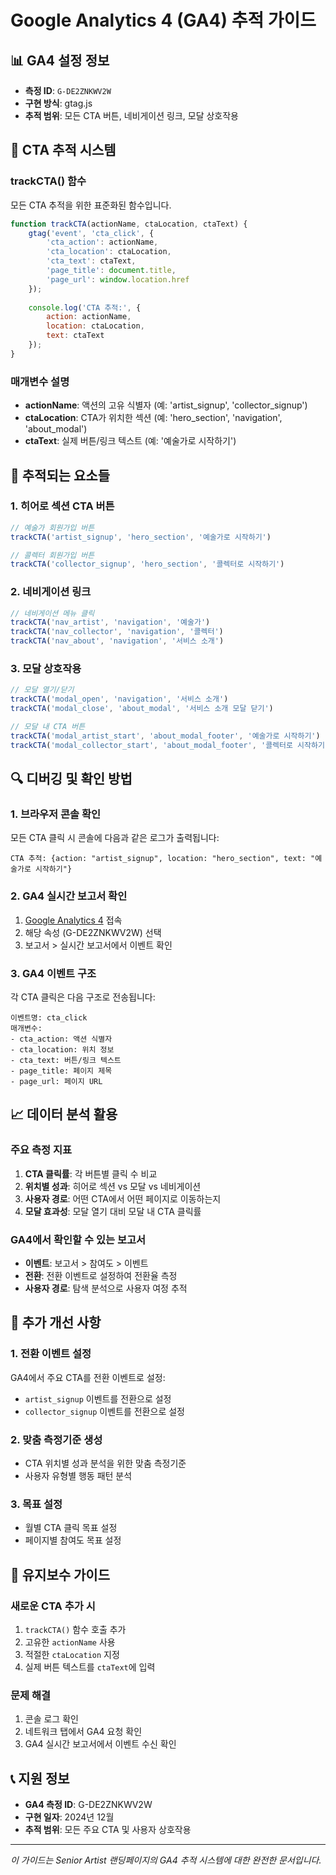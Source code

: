# Google Analytics 4 (GA4) 추적 가이드

## 📊 GA4 설정 정보
- **측정 ID**: `G-DE2ZNKWV2W`
- **구현 방식**: gtag.js
- **추적 범위**: 모든 CTA 버튼, 네비게이션 링크, 모달 상호작용

## 🎯 CTA 추적 시스템

### trackCTA() 함수
모든 CTA 추적을 위한 표준화된 함수입니다.

```javascript
function trackCTA(actionName, ctaLocation, ctaText) {
    gtag('event', 'cta_click', {
        'cta_action': actionName,
        'cta_location': ctaLocation,
        'cta_text': ctaText,
        'page_title': document.title,
        'page_url': window.location.href
    });
    
    console.log('CTA 추적:', {
        action: actionName,
        location: ctaLocation,
        text: ctaText
    });
}
```

### 매개변수 설명
- **actionName**: 액션의 고유 식별자 (예: 'artist_signup', 'collector_signup')
- **ctaLocation**: CTA가 위치한 섹션 (예: 'hero_section', 'navigation', 'about_modal')
- **ctaText**: 실제 버튼/링크 텍스트 (예: '예술가로 시작하기')

## 📍 추적되는 요소들

### 1. 히어로 섹션 CTA 버튼
```javascript
// 예술가 회원가입 버튼
trackCTA('artist_signup', 'hero_section', '예술가로 시작하기')

// 콜렉터 회원가입 버튼  
trackCTA('collector_signup', 'hero_section', '콜렉터로 시작하기')
```

### 2. 네비게이션 링크
```javascript
// 네비게이션 메뉴 클릭
trackCTA('nav_artist', 'navigation', '예술가')
trackCTA('nav_collector', 'navigation', '콜렉터') 
trackCTA('nav_about', 'navigation', '서비스 소개')
```

### 3. 모달 상호작용
```javascript
// 모달 열기/닫기
trackCTA('modal_open', 'navigation', '서비스 소개')
trackCTA('modal_close', 'about_modal', '서비스 소개 모달 닫기')

// 모달 내 CTA 버튼
trackCTA('modal_artist_start', 'about_modal_footer', '예술가로 시작하기')
trackCTA('modal_collector_start', 'about_modal_footer', '콜렉터로 시작하기')
```

## 🔍 디버깅 및 확인 방법

### 1. 브라우저 콘솔 확인
모든 CTA 클릭 시 콘솔에 다음과 같은 로그가 출력됩니다:
```
CTA 추적: {action: "artist_signup", location: "hero_section", text: "예술가로 시작하기"}
```

### 2. GA4 실시간 보고서 확인
1. [Google Analytics 4](https://analytics.google.com/) 접속
2. 해당 속성 (G-DE2ZNKWV2W) 선택
3. 보고서 > 실시간 보고서에서 이벤트 확인

### 3. GA4 이벤트 구조
각 CTA 클릭은 다음 구조로 전송됩니다:
```
이벤트명: cta_click
매개변수:
- cta_action: 액션 식별자
- cta_location: 위치 정보
- cta_text: 버튼/링크 텍스트
- page_title: 페이지 제목
- page_url: 페이지 URL
```

## 📈 데이터 분석 활용

### 주요 측정 지표
1. **CTA 클릭률**: 각 버튼별 클릭 수 비교
2. **위치별 성과**: 히어로 섹션 vs 모달 vs 네비게이션
3. **사용자 경로**: 어떤 CTA에서 어떤 페이지로 이동하는지
4. **모달 효과성**: 모달 열기 대비 모달 내 CTA 클릭률

### GA4에서 확인할 수 있는 보고서
- **이벤트**: 보고서 > 참여도 > 이벤트
- **전환**: 전환 이벤트로 설정하여 전환율 측정
- **사용자 경로**: 탐색 분석으로 사용자 여정 추적

## 🚀 추가 개선 사항

### 1. 전환 이벤트 설정
GA4에서 주요 CTA를 전환 이벤트로 설정:
- `artist_signup` 이벤트를 전환으로 설정
- `collector_signup` 이벤트를 전환으로 설정

### 2. 맞춤 측정기준 생성
- CTA 위치별 성과 분석을 위한 맞춤 측정기준
- 사용자 유형별 행동 패턴 분석

### 3. 목표 설정
- 월별 CTA 클릭 목표 설정
- 페이지별 참여도 목표 설정

## 📝 유지보수 가이드

### 새로운 CTA 추가 시
1. `trackCTA()` 함수 호출 추가
2. 고유한 `actionName` 사용
3. 적절한 `ctaLocation` 지정
4. 실제 버튼 텍스트를 `ctaText`에 입력

### 문제 해결
1. 콘솔 로그 확인
2. 네트워크 탭에서 GA4 요청 확인
3. GA4 실시간 보고서에서 이벤트 수신 확인

## 📞 지원 정보
- **GA4 측정 ID**: G-DE2ZNKWV2W
- **구현 일자**: 2024년 12월
- **추적 범위**: 모든 주요 CTA 및 사용자 상호작용

---
*이 가이드는 Senior Artist 랜딩페이지의 GA4 추적 시스템에 대한 완전한 문서입니다.*